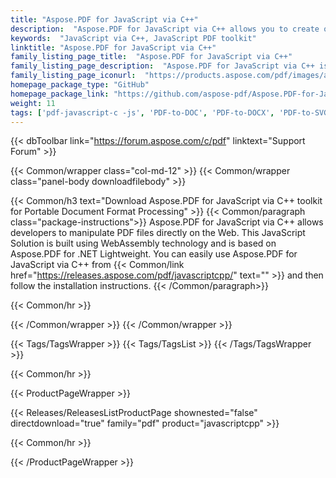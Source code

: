 ```yaml
---
title: "Aspose.PDF for JavaScript via C++"
description:  "Aspose.PDF for JavaScript via C++ allows you to create own JavaScript applications and distribute them all over the web."
keywords:  "JavaScript via C++, JavaScript PDF toolkit"
linktitle: "Aspose.PDF for JavaScript via C++"
family_listing_page_title:  "Aspose.PDF for JavaScript via C++"
family_listing_page_description:  "Aspose.PDF for JavaScript via C++ is a easy and secure toolkit used to work with PDF directly in the web browser."
family_listing_page_iconurl:  "https://products.aspose.com/pdf/images/aspose_pdf-for-javascript-cpp.svg"
homepage_package_type: "GitHub"
homepage_package_link: "https://github.com/aspose-pdf/Aspose.PDF-for-JavaScript-via-CPP"
weight: 11
tags: ['pdf-javascript-c -js', 'PDF-to-DOC', 'PDF-to-DOCX', 'PDF-to-SVG', 'PDF-Formatting', 'PDF-Metadata', 'PDF-Attachment', 'PDF-Images', 'PDF-Encryption', 'PDF-Decryption', 'Search-PDF', 'PDF-Table', 'PDF-Annotations', 'PDF-Bookmarks', 'PDF-Security', 'PDF-Signature', 'PDF-Text-Extraction', 'PDF-to-Image', 'PDF-to-PNG', 'PDF-to-JPEG', 'PDF-to-BMP', 'pdf-javascript-c -js']
---
```


{{< dbToolbar link="https://forum.aspose.com/c/pdf" linktext="Support Forum" >}}

{{< Common/wrapper class="col-md-12" >}}
{{< Common/wrapper class="panel-body downloadfilebody" >}}

{{< Common/h3 text="Download Aspose.PDF for JavaScript via C++ toolkit for Portable Document Format Processing"  >}}
{{< Common/paragraph class="package-instructions">}}
Aspose.PDF for JavaScript via C++ allows developers to manipulate PDF files directly on the Web. This JavaScript Solution is built using WebAssembly technology and is based on Aspose.PDF for .NET Lightweight.
You can easily use Aspose.PDF for JavaScript via C++ from {{< Common/link href="https://releases.aspose.com/pdf/javascriptcpp/" text=""  >}} and then follow the installation instructions.
{{< /Common/paragraph>}}

{{< Common/hr >}}

{{< /Common/wrapper >}}
{{< /Common/wrapper >}}
<!-- /ProductPageContent-->

{{< Tags/TagsWrapper >}}
 {{< Tags/TagsList >}}
{{< /Tags/TagsWrapper >}}

{{< Common/hr >}}

{{< ProductPageWrapper >}}
<!-- ReleasesListProductPage-->
   {{< Releases/ReleasesListProductPage shownested="false"  directdownload="true" family="pdf" product="javascriptcpp" >}}
<!-- /ReleasesListProductPage-->
{{< Common/hr >}}

{{< /ProductPageWrapper >}}
